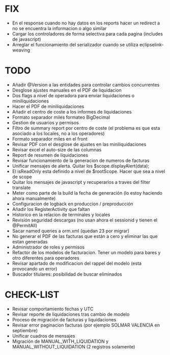 # FIX
* En el response cuando no hay datos en los reports hacer un redirect a no se encuentra la informacion o algo similar
* Cargar los controladores de forma selectiva para cada pagina (includes de javascript)
* Arreglar el funcionamiento del serializador cuando se utiliza eclipselink-weaving

# TODO
* Añadir @Version a las entidades para controlar cambios concurrentes
* Desglose ajustes manuales en el PDF de liquidacion
* Dos flags a nivel de operadora para enviar liquidaciones o miniliquidaciones
* Hacer el PDF de miniliquidaciones
* Añadir el centro de coste a los informes de liquidaciones
* Formato separador miles formateo BigDecimal
* Gestion de usuarios y permisos
* Filtro de summary report por centro de coste (el problema es que esta asociado a los locales, no a los operadores)
* Formato separador miles en el front
* Revisar PDF con el desglose de ajustes en las miniliquidaciones
* Revisar excel el auto-size de las columnas
* Report de resumen de liquidaciones
* Revisar funcionamiento de la generacion de numeros de facturas
* Unificar mensajes de alerta. Quitar los $scope.displayAlert(data);
* El isReadOnly esta definido a nivel de $rootScope. Hacer que sea a nivel de scope
* Quitar los mensajes de javascript y recuperarlos a traves del filter translate
* Meter como parte de la build la fecha de generación (lo estoy haciendo ahora manualmente)
* Configuracion de logback en produccion / preproducción
* Añadir los RegisterActivity que faltan
* Historico en la relacion de terminales y locales
* Revisión seguridad descargas (no usan ahora el sessionid y tienen el @PermitAll)
* Sacar named queries a orm.xml (quedan 23 por migrar)
* No generar el PDF de las facturas que están a cero y eliminar las que estan generadas
* Administrador de roles y permisos
* Refactor de los modelos de facturacion. Tener un modelo para bares y otro diferentes para operadores
* Revisar apartado de modificacion del rappel del modelo (esta provocando un error)
* Buscador titulares: posibilidad de buscar eliminados


# CHECK-LIST
* Revisar comportamiento fechas y UTC
* Revisar reporte de liquidaciones tras cambio de modelo
* Proceso de migración de facturas y liquidaciones
* Revisar error paginacion facturas (por ejemplo SOLMAR VALENCIA en septiembre)
* Unificar cuadros de mensajes
* Migración de MANUAL_WITH_LIQUIDATION y MANUAL_WITHOUT_LIQUIDATION (2 registros solamente)	
	